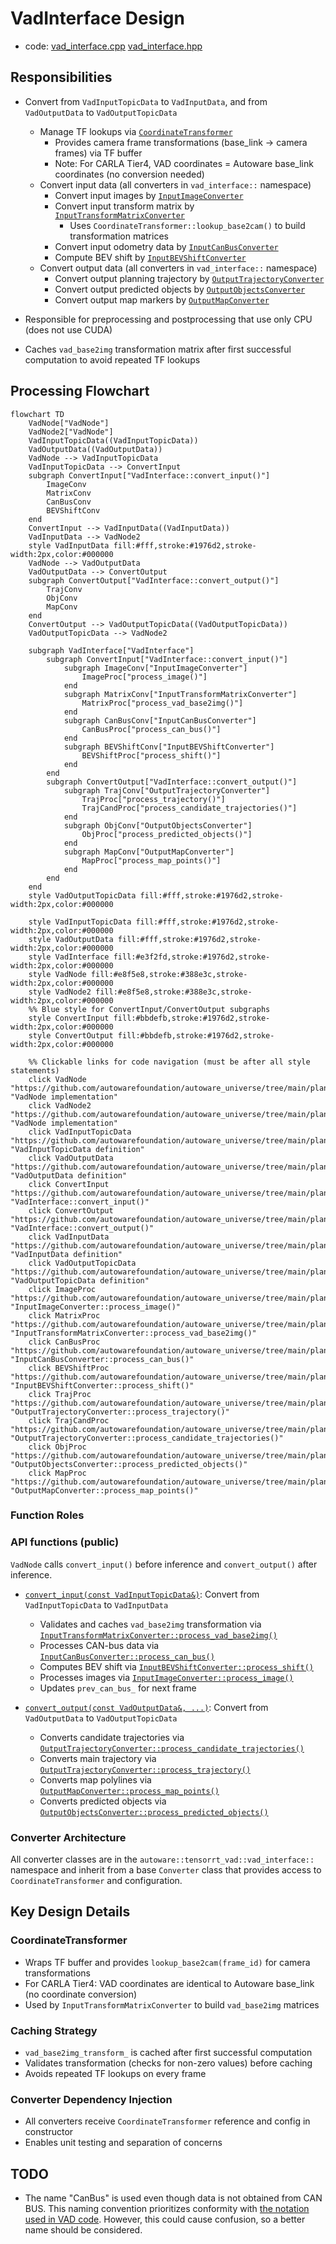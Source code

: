 # VadInterface Design

- code: [vad_interface.cpp](../lib/vad_interface.cpp) [vad_interface.hpp](../include/autoware/tensorrt_vad/vad_interface.hpp)

## Responsibilities

- Convert from `VadInputTopicData` to `VadInputData`, and from `VadOutputData` to `VadOutputTopicData`
  - Manage TF lookups via [`CoordinateTransformer`](../include/autoware/tensorrt_vad/coordinate_transformer.hpp)
    - Provides camera frame transformations (base_link → camera frames) via TF buffer
    - Note: For CARLA Tier4, VAD coordinates = Autoware base_link coordinates (no conversion needed)
  - Convert input data (all converters in `vad_interface::` namespace)
    - Convert input images by [`InputImageConverter`](../include/autoware/tensorrt_vad/input_converter/image_converter.hpp)
    - Convert input transform matrix by [`InputTransformMatrixConverter`](../include/autoware/tensorrt_vad/input_converter/transform_matrix_converter.hpp)
      - Uses `CoordinateTransformer::lookup_base2cam()` to build transformation matrices
    - Convert input odometry data by [`InputCanBusConverter`](../include/autoware/tensorrt_vad/input_converter/can_bus_converter.hpp)
    - Compute BEV shift by [`InputBEVShiftConverter`](../include/autoware/tensorrt_vad/input_converter/bev_shift_converter.hpp)
  - Convert output data (all converters in `vad_interface::` namespace)
    - Convert output planning trajectory by [`OutputTrajectoryConverter`](../include/autoware/tensorrt_vad/output_converter/trajectory_converter.hpp)
    - Convert output predicted objects by [`OutputObjectsConverter`](../include/autoware/tensorrt_vad/output_converter/objects_converter.hpp)
    - Convert output map markers by [`OutputMapConverter`](../include/autoware/tensorrt_vad/output_converter/map_converter.hpp)

- Responsible for preprocessing and postprocessing that use only CPU (does not use CUDA)
- Caches `vad_base2img` transformation matrix after first successful computation to avoid repeated TF lookups

## Processing Flowchart

```mermaid
flowchart TD
    VadNode["VadNode"]
    VadNode2["VadNode"]
    VadInputTopicData((VadInputTopicData))
    VadOutputData((VadOutputData))
    VadNode --> VadInputTopicData
    VadInputTopicData --> ConvertInput
    subgraph ConvertInput["VadInterface::convert_input()"]
        ImageConv
        MatrixConv
        CanBusConv
        BEVShiftConv
    end
    ConvertInput --> VadInputData((VadInputData))
    VadInputData --> VadNode2
    style VadInputData fill:#fff,stroke:#1976d2,stroke-width:2px,color:#000000
    VadNode --> VadOutputData
    VadOutputData --> ConvertOutput
    subgraph ConvertOutput["VadInterface::convert_output()"]
        TrajConv
        ObjConv
        MapConv
    end
    ConvertOutput --> VadOutputTopicData((VadOutputTopicData))
    VadOutputTopicData --> VadNode2

    subgraph VadInterface["VadInterface"]
        subgraph ConvertInput["VadInterface::convert_input()"]
            subgraph ImageConv["InputImageConverter"]
                ImageProc["process_image()"]
            end
            subgraph MatrixConv["InputTransformMatrixConverter"]
                MatrixProc["process_vad_base2img()"]
            end
            subgraph CanBusConv["InputCanBusConverter"]
                CanBusProc["process_can_bus()"]
            end
            subgraph BEVShiftConv["InputBEVShiftConverter"]
                BEVShiftProc["process_shift()"]
            end
        end
        subgraph ConvertOutput["VadInterface::convert_output()"]
            subgraph TrajConv["OutputTrajectoryConverter"]
                TrajProc["process_trajectory()"]
                TrajCandProc["process_candidate_trajectories()"]
            end
            subgraph ObjConv["OutputObjectsConverter"]
                ObjProc["process_predicted_objects()"]
            end
            subgraph MapConv["OutputMapConverter"]
                MapProc["process_map_points()"]
            end
        end
    end
    style VadOutputTopicData fill:#fff,stroke:#1976d2,stroke-width:2px,color:#000000

    style VadInputTopicData fill:#fff,stroke:#1976d2,stroke-width:2px,color:#000000
    style VadOutputData fill:#fff,stroke:#1976d2,stroke-width:2px,color:#000000
    style VadInterface fill:#e3f2fd,stroke:#1976d2,stroke-width:2px,color:#000000
    style VadNode fill:#e8f5e8,stroke:#388e3c,stroke-width:2px,color:#000000
    style VadNode2 fill:#e8f5e8,stroke:#388e3c,stroke-width:2px,color:#000000
    %% Blue style for ConvertInput/ConvertOutput subgraphs
    style ConvertInput fill:#bbdefb,stroke:#1976d2,stroke-width:2px,color:#000000
    style ConvertOutput fill:#bbdefb,stroke:#1976d2,stroke-width:2px,color:#000000

    %% Clickable links for code navigation (must be after all style statements)
    click VadNode "https://github.com/autowarefoundation/autoware_universe/tree/main/planning/autoware_tensorrt_vad/src/vad_node.cpp" "VadNode implementation"
    click VadNode2 "https://github.com/autowarefoundation/autoware_universe/tree/main/planning/autoware_tensorrt_vad/src/vad_node.cpp" "VadNode implementation"
    click VadInputTopicData "https://github.com/autowarefoundation/autoware_universe/tree/main/planning/autoware_tensorrt_vad/include/autoware/tensorrt_vad/data_types.hpp" "VadInputTopicData definition"
    click VadOutputData "https://github.com/autowarefoundation/autoware_universe/tree/main/planning/autoware_tensorrt_vad/include/autoware/tensorrt_vad/data_types.hpp" "VadOutputData definition"
    click ConvertInput "https://github.com/autowarefoundation/autoware_universe/tree/main/planning/autoware_tensorrt_vad/include/autoware/tensorrt_vad/vad_interface.hpp" "VadInterface::convert_input()"
    click ConvertOutput "https://github.com/autowarefoundation/autoware_universe/tree/main/planning/autoware_tensorrt_vad/include/autoware/tensorrt_vad/vad_interface.hpp" "VadInterface::convert_output()"
    click VadInputData "https://github.com/autowarefoundation/autoware_universe/tree/main/planning/autoware_tensorrt_vad/include/autoware/tensorrt_vad/data_types.hpp" "VadInputData definition"
    click VadOutputTopicData "https://github.com/autowarefoundation/autoware_universe/tree/main/planning/autoware_tensorrt_vad/include/autoware/tensorrt_vad/data_types.hpp" "VadOutputTopicData definition"
    click ImageProc "https://github.com/autowarefoundation/autoware_universe/tree/main/planning/autoware_tensorrt_vad/include/autoware/tensorrt_vad/input_converter/image_converter.hpp" "InputImageConverter::process_image()"
    click MatrixProc "https://github.com/autowarefoundation/autoware_universe/tree/main/planning/autoware_tensorrt_vad/include/autoware/tensorrt_vad/input_converter/transform_matrix_converter.hpp" "InputTransformMatrixConverter::process_vad_base2img()"
    click CanBusProc "https://github.com/autowarefoundation/autoware_universe/tree/main/planning/autoware_tensorrt_vad/include/autoware/tensorrt_vad/input_converter/can_bus_converter.hpp" "InputCanBusConverter::process_can_bus()"
    click BEVShiftProc "https://github.com/autowarefoundation/autoware_universe/tree/main/planning/autoware_tensorrt_vad/include/autoware/tensorrt_vad/input_converter/bev_shift_converter.hpp" "InputBEVShiftConverter::process_shift()"
    click TrajProc "https://github.com/autowarefoundation/autoware_universe/tree/main/planning/autoware_tensorrt_vad/include/autoware/tensorrt_vad/output_converter/trajectory_converter.hpp" "OutputTrajectoryConverter::process_trajectory()"
    click TrajCandProc "https://github.com/autowarefoundation/autoware_universe/tree/main/planning/autoware_tensorrt_vad/include/autoware/tensorrt_vad/output_converter/trajectory_converter.hpp" "OutputTrajectoryConverter::process_candidate_trajectories()"
    click ObjProc "https://github.com/autowarefoundation/autoware_universe/tree/main/planning/autoware_tensorrt_vad/include/autoware/tensorrt_vad/output_converter/objects_converter.hpp" "OutputObjectsConverter::process_predicted_objects()"
    click MapProc "https://github.com/autowarefoundation/autoware_universe/tree/main/planning/autoware_tensorrt_vad/include/autoware/tensorrt_vad/output_converter/map_converter.hpp" "OutputMapConverter::process_map_points()"
```

### Function Roles

### API functions (public)

`VadNode` calls `convert_input()` before inference and `convert_output()` after inference.

- [`convert_input(const VadInputTopicData&)`](../lib/vad_interface.cpp): Convert from `VadInputTopicData` to `VadInputData`
  - Validates and caches `vad_base2img` transformation via [`InputTransformMatrixConverter::process_vad_base2img()`](../include/autoware/tensorrt_vad/input_converter/transform_matrix_converter.hpp)
  - Processes CAN-bus data via [`InputCanBusConverter::process_can_bus()`](../include/autoware/tensorrt_vad/input_converter/can_bus_converter.hpp)
  - Computes BEV shift via [`InputBEVShiftConverter::process_shift()`](../include/autoware/tensorrt_vad/input_converter/bev_shift_converter.hpp)
  - Processes images via [`InputImageConverter::process_image()`](../include/autoware/tensorrt_vad/input_converter/image_converter.hpp)
  - Updates `prev_can_bus_` for next frame

- [`convert_output(const VadOutputData&, ...)`](../lib/vad_interface.cpp): Convert from `VadOutputData` to `VadOutputTopicData`
  - Converts candidate trajectories via [`OutputTrajectoryConverter::process_candidate_trajectories()`](../include/autoware/tensorrt_vad/output_converter/trajectory_converter.hpp)
  - Converts main trajectory via [`OutputTrajectoryConverter::process_trajectory()`](../include/autoware/tensorrt_vad/output_converter/trajectory_converter.hpp)
  - Converts map polylines via [`OutputMapConverter::process_map_points()`](../include/autoware/tensorrt_vad/output_converter/map_converter.hpp)
  - Converts predicted objects via [`OutputObjectsConverter::process_predicted_objects()`](../include/autoware/tensorrt_vad/output_converter/objects_converter.hpp)

### Converter Architecture

All converter classes are in the `autoware::tensorrt_vad::vad_interface::` namespace and inherit from a base `Converter` class that provides access to `CoordinateTransformer` and configuration.

## Key Design Details

### CoordinateTransformer

- Wraps TF buffer and provides `lookup_base2cam(frame_id)` for camera transformations
- For CARLA Tier4: VAD coordinates are identical to Autoware base_link (no coordinate conversion)
- Used by `InputTransformMatrixConverter` to build `vad_base2img` matrices

### Caching Strategy

- `vad_base2img_transform_` is cached after first successful computation
- Validates transformation (checks for non-zero values) before caching
- Avoids repeated TF lookups on every frame

### Converter Dependency Injection

- All converters receive `CoordinateTransformer` reference and config in constructor
- Enables unit testing and separation of concerns

## TODO

- The name "CanBus" is used even though data is not obtained from CAN BUS. This naming convention prioritizes conformity with [the notation used in VAD code](https://github.com/hustvl/VAD/blob/36047b6b5985e01832d8a2ecb0355d7f3c753ee1/projects/mmdet3d_plugin/datasets/nuscenes_vad_dataset.py#L1375-L1382). However, this could cause confusion, so a better name should be considered.
